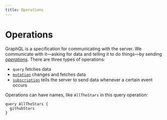 ```yaml
---
title: Operations
---
```


# Operations

GraphQL is a specification for communicating with the server. We communicate with it—asking for data and telling it to do things—by sending [*operations*](http://spec.graphql.org/draft/#sec-Language.Operations). There are three types of operations:

- `query` fetches data
- [`mutation`](mutations.md) changes and fetches data
- [`subscription`](subscriptions.md) tells the server to send data whenever a certain event occurs

Operations can have names, like `AllTheStars` in this query operation:

```
query AllTheStars {
  githubStars
}
```
